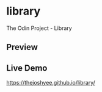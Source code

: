 # library
The Odin Project - Library 

## Preview


## Live Demo
https://thejoshyee.github.io/library/
